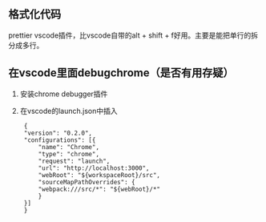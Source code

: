 ## 格式化代码
prettier vscode插件，比vscode自带的alt + shift + f好用。主要是能把单行的拆分成多行。

## 在vscode里面debugchrome（是否有用存疑）
1. 安装chrome debugger插件
2. 在vscode的launch.json中插入

        {
        "version": "0.2.0",
        "configurations": [{
            "name": "Chrome",
            "type": "chrome",
            "request": "launch",
            "url": "http://localhost:3000",
            "webRoot": "${workspaceRoot}/src",
            "sourceMapPathOverrides": {
            "webpack:///src/*": "${webRoot}/*"
            }
        }]
        }
